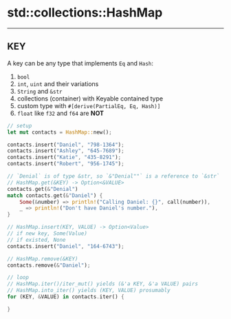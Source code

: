 # std::collections::HashMap

---
## KEY
A key can be any type that implements `Eq` and `Hash`:
1. `bool`
2. `int`, `uint` and their variations
3. `String` and `&str`
4. collections (container) with Keyable contained type
5. custom type with `#[derive(PartialEq, Eq, Hash)]`
6. `float` like `f32` and `f64` are **NOT**
```rust
// setup
let mut contacts = HashMap::new();

contacts.insert("Daniel", "798-1364");
contacts.insert("Ashley", "645-7689");
contacts.insert("Katie", "435-8291");
contacts.insert("Robert", "956-1745");

// `Denial` is of type &str, so `&"Denial""` is a reference to `&str`
// HashMap.get(&KEY) -> Option<&VALUE>
contacts.get(&"Denial")
match contacts.get(&"Daniel") {
    Some(&number) => println!("Calling Daniel: {}", call(number)),
    _ => println!("Don't have Daniel's number."),
}

// HashMap.insert(KEY, VALUE) -> Option<Value>
// if new key, Some(Value)
// if existed, None
contacts.insert("Daniel", "164-6743");

// HashMap.remove(&KEY)
contacts.remove(&"Daniel");

// loop
// HashMap.iter()/iter_mut() yields (&'a KEY, &'a VALUE) pairs
// HashMap.into_iter() yields (KEY, VALUE) prosumably
for (KEY, &VALUE) in contacts.iter() {

}
```


